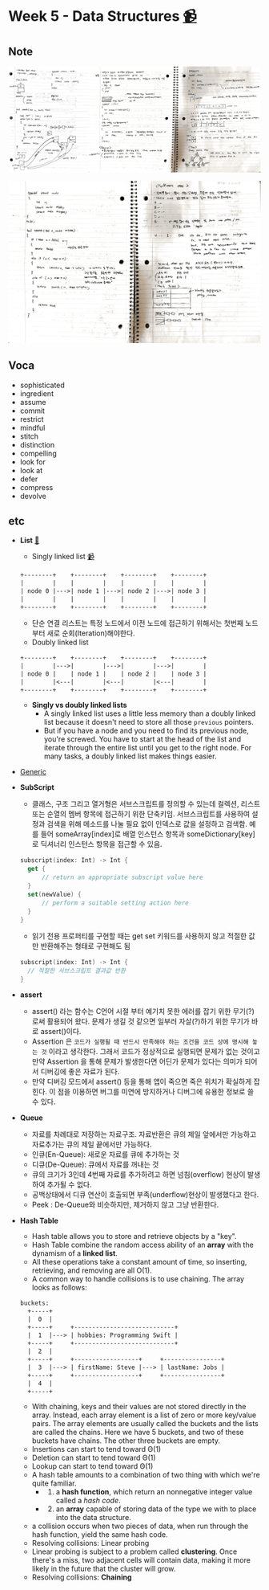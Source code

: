 # Week 5 - Data Structures [📹](https://youtu.be/pA-8eBZvN1E)

## Note
![note](/Week5/note_week5_0.jpg)

![note](/Week5/note_week5_1.jpg)

## Voca
- sophisticated
- ingredient
- assume
- commit
- restrict
- mindful
- stitch
- distinction
- compelling
- look for
- look at
- defer
- compress
- devolve

## etc
- **List** [🔗](https://github.com/raywenderlich/swift-algorithm-club/tree/master/Linked%20List)
  - Singly linked list [📹](https://youtu.be/ZoG2hOIoTnA)
  ```
  +--------+    +--------+    +--------+    +--------+
  |        |    |        |    |        |    |        |
  | node 0 |--->| node 1 |--->| node 2 |--->| node 3 |
  |        |    |        |    |        |    |        |
  +--------+    +--------+    +--------+    +--------+
  ```
  - 단순 연결 리스트는 특정 노드에서 이전 노드에 접근하기 위해서는 첫번째 노드부터 새로 순회(Iteration)해야한다.
  - Doubly linked list
  ```
  +--------+    +--------+    +--------+    +--------+
  |        |--->|        |--->|        |--->|        |
  | node 0 |    | node 1 |    | node 2 |    | node 3 |
  |        |<---|        |<---|        |<---|        |
  +--------+    +--------+    +--------+    +--------+
  ```
  - **Singly vs doubly linked lists**
    - A singly linked list uses a little less memory than a doubly linked list because it doesn't need to store all those `previous` pointers.
    - But if you have a node and you need to find its previous node, you're screwed. You have to start at the head of the list and iterate through the entire list until you get to the right node. For many tasks, a doubly linked list makes things easier.

- [Generic](http://minsone.github.io/mac/ios/swift-generics-summary)
- **SubScript**
  - 클래스, 구조 그리고 열거형은 서브스크립트를 정의할 수 있는데 컬렉션, 리스트 또는 순열의 멤버 항목에 접근하기 위한 단축키임. 서브스크립트를 사용하여 설정과 검색을 위해 메소드를 나눌 필요 없이 인덱스로 값을 설정하고 검색함. 예를 들어 someArray[index]로 배열 인스턴스 항목과 someDictionary[key]로 딕셔너리 인스턴스 항목을 접근할 수 있음.

  ```swift
  subscript(index: Int) -> Int {
    get {
        // return an appropriate subscript value here
    }
    set(newValue) {
        // perform a suitable setting action here
    }
  }
  ```
  - 읽기 전용 프로퍼티를 구현할 때는 get set 키워드를 사용하지 않고 적절한 값만 반환해주는 형태로 구현해도 됨

  ```swift
  subscript(index: Int) -> Int {
    // 적절한 서브스크립트 결과값 반환
  }
  ```
- **assert**
  - assert() 라는 함수는 C언어 시절 부터 예기치 못한 에러를 잡기 위한 무기(?)로써 활용되어 왔다. 문제가 생길 것 같으면 일부러 자살(?)하기 위한 무기가 바로 assert()이다.
  - Assertion 은 `코드가 실행될 때 반드시 만족해야 하는 조건을 코드 상에 명시해 놓는 것` 이라고 생각한다. 그래서 코드가 정상적으로 실행되면 문제가 없는 것이고 만약 Assertion 을 통해 문제가 발생한다면 어딘가 문제가 있다는 의미가 되어서 디버깅에 좋은 자료가 된다.
  - 만약 디버깅 모드에서 assert() 등을 통해 앱이 죽으면 죽은 위치가 확실하게 잡힌다. 이 점을 이용하면 버그를 미연에 방지하거나 디버그에 유용한 정보로 쓸 수 있다.
- **Queue**
  - 자료를 차례대로 저장하는 자료구조. 자료반환은 큐의 제일 앞에서만 가능하고 자료추가는 큐의 제일 끝에서만 가능하다.
  - 인큐(En-Queue): 새로운 자료를 큐에 추가하는 것
  - 디큐(De-Queue): 큐에서 자료를 꺼내는 것
  - 큐의 크기가 3인데 4번째 자료를 추가하려고 하면 넘침(overflow) 현상이 발생하여 추가될 수 없다.
  - 공백상태에서 디큐 연산이 호출되면 부족(underflow)현상이 발생했다고 한다.
  - Peek : De-Queue와 비슷하지만, 제거하지 않고 그냥 반환한다.
- **Hash Table**
  - Hash table allows you to store and retrieve objects by a "key".
  - Hash Table combine the random access ability of an **array** with the dynamism of a **linked list**.
  - All these operations take a constant amount of time, so inserting, retrieving, and removing are all O(1).
  - A common way to handle collisions is to use chaining. The array looks as follows:
  ```
  buckets:
	+-----+
	|  0  |
	+-----+     +----------------------------+
	|  1  |---> | hobbies: Programming Swift |
	+-----+     +----------------------------+
	|  2  |
	+-----+     +------------------+     +----------------+
	|  3  |---> | firstName: Steve |---> | lastName: Jobs |
	+-----+     +------------------+     +----------------+
	|  4  |
	+-----+
  ```
  - With chaining, keys and their values are not stored directly in the array. Instead, each array element is a list of zero or more key/value pairs. The array elements are usually called the buckets and the lists are called the chains. Here we have 5 buckets, and two of these buckets have chains. The other three buckets are empty.
  - Insertions can start to tend toward Θ(1)
  - Deletion can start to tend toward Θ(1)
  - Lookup can start to tend toward Θ(1)
  - A hash table amounts to a combination of two thing with which we're quite familiar.
    - 1) a **hash function**, which return an nonnegative integer value called a _hash code_.
    - 2) an **array** capable of storing data of the type we with to place into the data structure.
  - a collision occurs when two pieces of data, when run through the hash function, yield the same hash code.
  - Resolving collisions: Linear probing
  - Linear probing is subject to a problem called **clustering**. Once there's a miss, two adjacent cells will contain data, making it more likely in the future that the cluster will grow.
  - Resolving collisions: **Chaining**
